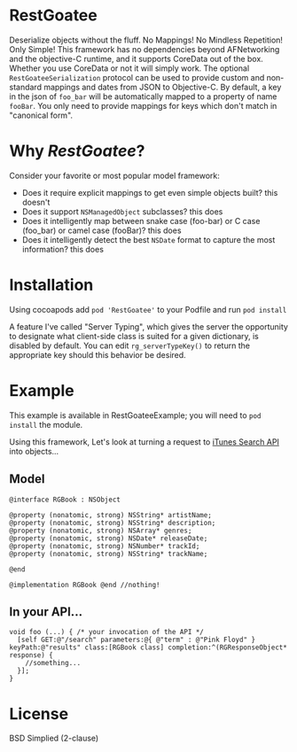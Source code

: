 RestGoatee
==========

Deserialize objects without the fluff.  No Mappings! No Mindless Repetition! Only Simple!
This framework has no dependencies beyond AFNetworking and the objective-C runtime, and it supports CoreData out of the box.  Whether you use CoreData or not it will simply work.
The optional `RestGoateeSerialization` protocol can be used to provide custom and non-standard mappings and dates from JSON to Objective-C.
By default, a key in the json of `foo_bar` will be automatically mapped to a property of name `fooBar`.  You only need to provide mappings for keys which don't match in "canonical form".

Why _RestGoatee_?
=================
Consider your favorite or most popular model framework:

  * Does it require explicit mappings to get even simple objects built?  this doesn't
  * Does it support `NSManagedObject` subclasses? this does
  * Does it intelligently map between snake case (foo-bar) or C case (foo_bar) or camel case (fooBar)? this does
  * Does it intelligently detect the best `NSDate` format to capture the most information? this does

# Installation
Using cocoapods add `pod 'RestGoatee'` to your Podfile and run `pod install`

A feature I've called "Server Typing", which gives the server the opportunity to designate what client-side class is suited for a given dictionary, is disabled by default.  You can edit `rg_serverTypeKey()` to return the appropriate key should this behavior be desired.

Example
=======
This example is available in RestGoateeExample; you will need to `pod install` the module.

Using this framework, Let's look at turning a request to [iTunes Search API](https://itunes.apple.com/search?term=pink+floyd) into objects...
## Model

```objc
@interface RGBook : NSObject

@property (nonatomic, strong) NSString* artistName;
@property (nonatomic, strong) NSString* description;
@property (nonatomic, strong) NSArray* genres;
@property (nonatomic, strong) NSDate* releaseDate;
@property (nonatomic, strong) NSNumber* trackId;
@property (nonatomic, strong) NSString* trackName;

@end
```
```objc
@implementation RGBook @end //nothing!
```

## In your API...

```objc
void foo (...) { /* your invocation of the API */
  [self GET:@"/search" parameters:@{ @"term" : @"Pink Floyd" } keyPath:@"results" class:[RGBook class] completion:^(RGResponseObject* response) {
    //something...
  }];
}
```

License
=======
BSD Simplied (2-clause)
